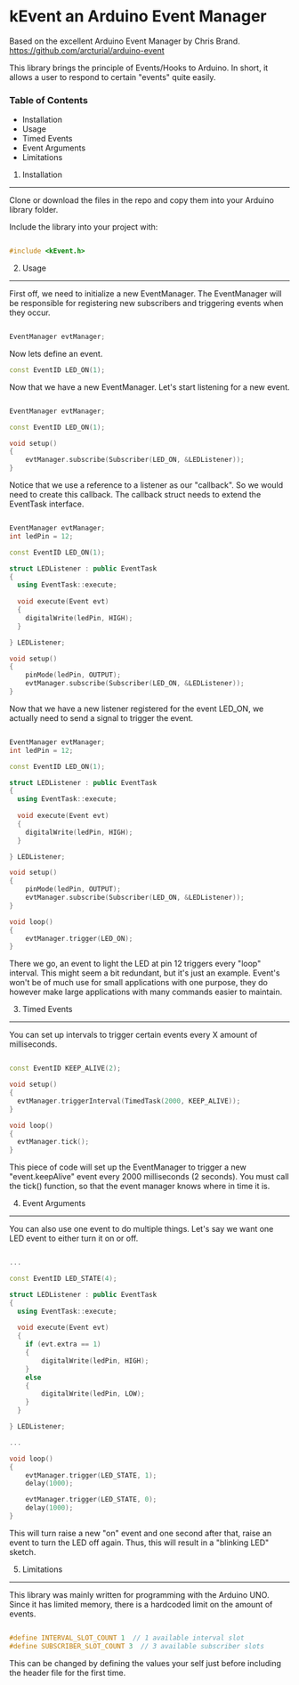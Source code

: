 kEvent an Arduino Event Manager
=====================

Based on the excellent Arduino Event Manager by Chris Brand.
https://github.com/arcturial/arduino-event


This library brings the principle of Events/Hooks to Arduino. In short, it allows a user
to respond to certain "events" quite easily.

### Table of Contents
* Installation
* Usage
* Timed Events
* Event Arguments
* Limitations


1. Installation
---------------

Clone or download the files in the repo and copy them into your Arduino library folder.

Include the library into your project with:

``` cpp

#include <kEvent.h>

```


2. Usage
--------

First off, we need to initialize a new EventManager. The EventManager will be responsible for registering new subscribers and triggering events when they occur.

``` cpp

EventManager evtManager;

```

Now lets define an event.

``` cpp
const EventID LED_ON(1);
```

Now that we have a new EventManager. Let's start listening for a new event.

``` cpp

EventManager evtManager;

const EventID LED_ON(1);

void setup() 
{
	evtManager.subscribe(Subscriber(LED_ON, &LEDListener));
}

```

Notice that we use a reference to a listener as our "callback". So we would need to create this callback. The callback struct needs to extend the EventTask interface.

``` cpp

EventManager evtManager;
int ledPin = 12;

const EventID LED_ON(1);

struct LEDListener : public EventTask
{
  using EventTask::execute;
  
  void execute(Event evt)
  {
  	digitalWrite(ledPin, HIGH);
  }

} LEDListener;

void setup() 
{
	pinMode(ledPin, OUTPUT);
	evtManager.subscribe(Subscriber(LED_ON, &LEDListener));
}

```

Now that we have a new listener registered for the event LED_ON, we actually need to send a signal to trigger the event.

``` cpp

EventManager evtManager;
int ledPin = 12;

const EventID LED_ON(1);

struct LEDListener : public EventTask
{
  using EventTask::execute;
  
  void execute(Event evt)
  {
  	digitalWrite(ledPin, HIGH);
  }

} LEDListener;

void setup() 
{
	pinMode(ledPin, OUTPUT);
	evtManager.subscribe(Subscriber(LED_ON, &LEDListener));
}

void loop()
{
	evtManager.trigger(LED_ON);
}

```

There we go, an event to light the LED at pin 12 triggers every "loop" interval. This might seem a bit redundant, but it's just an example. Event's won't be of much use for small applications with one purpose, they do however make large applications with many commands easier to maintain.


3. Timed Events
---------------

You can set up intervals to trigger certain events every X amount of milliseconds.

``` cpp

const EventID KEEP_ALIVE(2);

void setup()
{
  evtManager.triggerInterval(TimedTask(2000, KEEP_ALIVE));  
}

void loop()
{
  evtManager.tick();
}

```

This piece of code will set up the EventManager to trigger a new "event.keepAlive" event every 2000 milliseconds (2 seconds). You must call the tick() function, so that the event manager knows where in time it is.

4. Event Arguments
------------------

You can also use one event to do multiple things. Let's say we want one LED event to either turn it on or off.

``` cpp

...

const EventID LED_STATE(4);

struct LEDListener : public EventTask
{
  using EventTask::execute;
  
  void execute(Event evt)
  {
  	if (evt.extra == 1)
  	{
  		digitalWrite(ledPin, HIGH);
  	}
  	else
  	{
  		digitalWrite(ledPin, LOW);
  	}
  }

} LEDListener;

...

void loop()
{
	evtManager.trigger(LED_STATE, 1);
	delay(1000);

	evtManager.trigger(LED_STATE, 0);
	delay(1000);
}

```

This will turn raise a new "on" event and one second after that, raise an event to turn the LED off again. Thus, this will result in a "blinking LED" sketch.

5. Limitations
--------------

This library was mainly written for programming with the Arduino UNO. Since it has limited memory, there is a hardcoded limit on the amount of events.

``` cpp

#define INTERVAL_SLOT_COUNT 1  // 1 available interval slot
#define SUBSCRIBER_SLOT_COUNT 3  // 3 available subscriber slots

```

This can be changed by defining the values your self just before including the header file for the first time.
